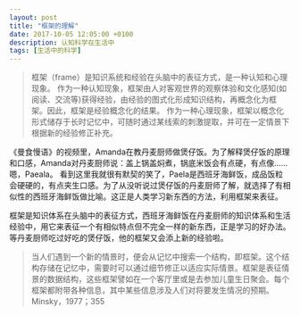 ```yaml
---
layout: post
title: "框架的理解"
date: 2017-10-05 12:05:00 +0100
description: 认知科学在生活中
tags: [生活中的科学]
---
```

> 框架（frame）是知识系统和经验在头脑中的表征方式，是一种认知和心理现象。
作为一种认知现象，框架由人对客观世界的观察体验和文化感知(如阅读、交流等)获得经验，由经验的图式化形成知识结构，再概念化为框架。因此，框架是经验概念化的结果。
作为一种心理现象，框架以概念化形式储存于长时记忆中，可随时通过某线索的刺激提取，并可在一定情景下根据新的经验修正补充。

《曼食慢语》的视频里，Amanda在教丹麦厨师做煲仔饭。为了解释煲仔饭的原理和口感，Amanda对丹麦厨师说：盖上锅盖焖煮，锅底米饭会有点硬，有点像……嗯，Paeala。
看到这里我就很有默契的笑了，Paela是西班牙海鲜饭，成品饭粒会硬硬的，有点夹生口感。为了从没听说过煲仔饭的丹麦厨师了解，就选择了有相似性的西班牙海鲜饭做比喻。这正是人类学习新东西的方法，利用框架来表征。

框架是知识体系在头脑中的表征方式，西班牙海鲜饭在丹麦厨师的知识体系和生活经验中，用它来表征一个有相似特点但不完全一样的新东西，正是学习的好办法。等丹麦厨师吃过好吃的煲仔饭，他的框架又会添上新的经验啦。

> 当人们遇到一个新的情景时，便会从记忆中搜索一个结构，即框架。这个结构存储在记忆中，需要时可以通过细节修正以适应实际情景。框架是表征情景的数据结构，这些框架譬如在一个客厅里或是去参加儿童生日聚会。每个框架都附带各种信息，其中某些信息涉及人们对将要发生情况的预期。Minsky，1977；355
